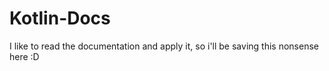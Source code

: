 # Kotlin-Docs
I like to read the documentation and apply it, so i'll be saving this nonsense here :D
